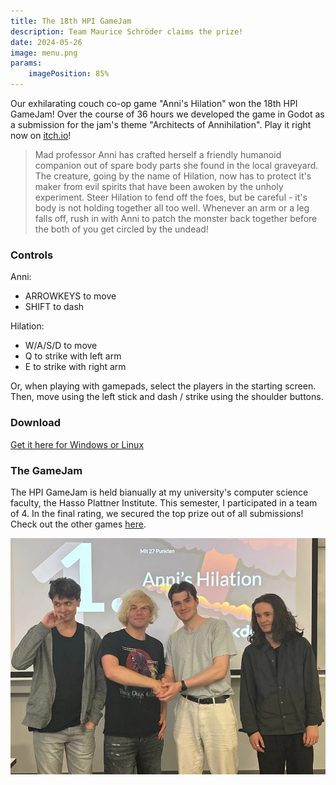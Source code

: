 ```yaml
---
title: The 18th HPI GameJam
description: Team Maurice Schröder claims the prize!
date: 2024-05-26
image: menu.png
params:
    imagePosition: 85%
---
```


Our exhilarating couch co-op game "Anni's Hilation" won the 18th HPI GameJam! Over the course of 36 hours we developed the game in Godot as a submission for the jam's theme "Architects of Annihilation". Play it right now on [itch.io](https://saraqael-m.itch.io/annis-hilation)!

> Mad professor Anni has crafted herself a friendly humanoid companion out of spare body parts she found in the local graveyard. The creature, going by the name of Hilation, now has to protect it's maker from evil spirits that have been awoken by the unholy experiment. Steer Hilation to fend off the foes, but be careful - it's body is not holding together all too well. Whenever an arm or a leg falls off, rush in with Anni to patch the monster back together before the both of you get circled by the undead!

### Controls

Anni:

- ARROWKEYS to move
- SHIFT to dash

Hilation:
- W/A/S/D to move
- Q to strike with left arm
- E to strike with right arm

Or, when playing with gamepads, select the players in the starting screen. Then, move using the left stick and dash / strike using the shoulder buttons.

### Download

[Get it here for Windows or Linux](https://saraqael-m.itch.io/annis-hilation)

### The GameJam

The HPI GameJam is held bianually at my university's computer science faculty, the Hasso Plattner Institute. This semester, I participated in a team of 4. In the final rating, we secured the top prize out of all submissions! Check out the other games [here](https://itch.io/jam/hpi-gamedev-klub-jam-18).

![Group picture of our 4 team members](win.webp "You may not like it, but this is what winning looks like.")
